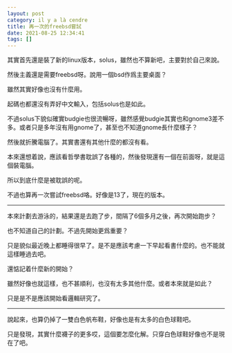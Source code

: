 ```yaml
---
layout: post
category: il y a là cendre
title: 再一次的freebsd嘗試
date: 2021-08-25 12:34:41
tags: []
---
```


其實首先還是裝了新的linux版本，solus，雖然也不算新吧，主要對於自己來說。

然後主義還是需要freebsd呀。說用一個bsd作爲主要桌面？

雖然其實好像也沒有什麼用。

起碼也都還沒有弄好中文輸入，包括solus也是如此。

不過solus下貌似確實budgie也很流暢呀，雖然感覺budgie其實也和gnome3差不多。或者只是多年沒有用gnome了，甚至也不知道gnome長什麼樣子？

然後就折騰電腦了。其實書還有其他什麼的都沒有看。

本來還想着說，應該看哲學書耽誤了各種的，然後發現還有一個在前面呀，就是這個裝電腦。

所以到底什麼是被耽誤的呢。

不過也算再一次嘗試freebsd咯。好像是13了，現在的版本。

------

本來計劃去游泳的，結果還是去跑了步，間隔了6個多月之後，再次開始跑步？

也不知道自己的計劃。不過先開始更爲重要？

只是貌似最近晚上都睡得很早了。是不是應該考慮一下早起看書什麼的。也不能就這樣睡過去吧。

還惦記着什麼新的開始？

雖然好像也就這樣，也不甚順利，也沒有太多其他什麼。或者本來就是如此？

只是是不是應該開始看邏輯研究了。

------

說起來，也算仍掉了一雙白色帆布鞋，好像也是有太多的白色球鞋吧。

只是發現，其實什麼襪子的更多哎，這個要怎麼化解。只穿白色球鞋好像也不是現在了吧。




